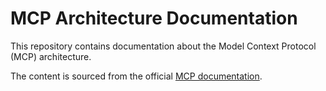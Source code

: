 # MCP Architecture Documentation

This repository contains documentation about the Model Context Protocol (MCP) architecture.

The content is sourced from the official [MCP documentation](https://modelcontextprotocol.io/docs/concepts/architecture).